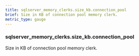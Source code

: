```yaml
---
title: sqlserver_memory_clerks.size_kb.connection_pool
brief: Size in KB of connection pool memory clerk.
metric_type: gauge
---
```

### sqlserver_memory_clerks.size_kb.connection_pool

Size in KB of connection pool memory clerk.